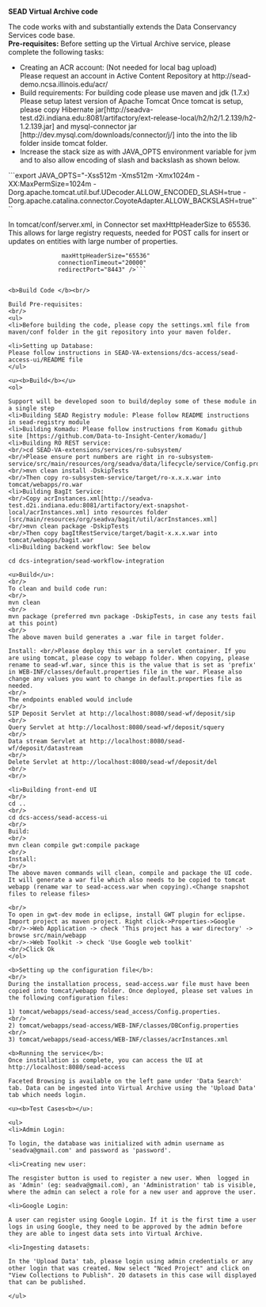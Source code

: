 <b>SEAD Virtual Archive code</b>

The code works with and substantially extends the Data Conservancy Services code base.<br/>
<b>Pre-requisites:</b>
Before setting up the Virtual Archive service, please complete the following tasks:
<ul>
<li>Creating an ACR account: (Not needed for local bag upload)
<br/>
Please request an account in Active Content Repository at http://sead-demo.ncsa.illinois.edu/acr/ 
<li>Build requirements:
For building code  please use maven and jdk (1.7.x)
Please setup latest version of Apache Tomcat
Once tomcat is setup, please copy Hibernate jar[http://seadva-test.d2i.indiana.edu:8081/artifactory/ext-release-local/h2/h2/1.2.139/h2-1.2.139.jar] and mysql-connector jar [http://dev.mysql.com/downloads/connector/j/] into the into the lib folder inside tomcat folder.
<li>Increase the stack size as with JAVA_OPTS environment variable for jvm and to also allow encoding of slash and backslash as shown below.
</ul>
```export JAVA_OPTS="-Xss512m -Xms512m -Xmx1024m -XX:MaxPermSize=1024m
-Dorg.apache.tomcat.util.buf.UDecoder.ALLOW_ENCODED_SLASH=true
-Dorg.apache.catalina.connector.CoyoteAdapter.ALLOW_BACKSLASH=true"```

In tomcat/conf/server.xml, in Connector set maxHttpHeaderSize to 65536. This allows for large registry requests, needed for POST calls for insert or updates on entities with large number of properties. 
 ```<Connector port="8080" protocol="HTTP/1.1"
                maxHttpHeaderSize="65536"
               connectionTimeout="20000"
               redirectPort="8443" />```


<b>Build Code </b><br/>

Build Pre-requisites:
<br/>
<ul>
<li>Before building the code, please copy the settings.xml file from maven/conf folder in the git repository into your maven folder.

<li>Setting up Database:
Please follow instructions in SEAD-VA-extensions/dcs-access/sead-access-ui/README file
</ul>

<u><b>Build</b></u>
<ol>

Support will be developed soon to build/deploy some of these module in a single step
<li>Building SEAD Registry module: Please follow README instructions in sead-registry module
<li>Building Komadu: Please follow instructions from Komadu github site [https://github.com/Data-to-Insight-Center/komadu/]
<li>Building RO REST service:
<br/>cd SEAD-VA-extensions/services/ro-subsystem/
<br/>Please ensure port numbers are right in ro-subsystem-service/src/main/resources/org/seadva/data/lifecycle/service/Config.properties
<br/>mvn clean install -DskipTests
<br/>Then copy ro-subsystem-service/target/ro-x.x.x.war into tomcat/webapps/ro.war
<li>Building BagIt Service:
<br/>Copy acrInstances.xml[http://seadva-test.d2i.indiana.edu:8081/artifactory/ext-snapshot-local/acrInstances.xml] into resources folder [src/main/resources/org/seadva/bagit/util/acrInstances.xml]
<br/>mvn clean package -DskipTests
<br/>Then copy bagItRestService/target/bagit-x.x.x.war into tomcat/webapps/bagit.war
<li>Building backend workflow: See below

cd dcs-integration/sead-workflow-integration

<u>Build</u>:
<br/>
To clean and build code run:
<br/>
mvn clean
<br/>
mvn package (preferred mvn package -DskipTests, in case any tests fail at this point)
<br/>
The above maven build generates a .war file in target folder.

Install: <br/>Please deploy this war in a servlet container. If you are using tomcat, please copy to webapp folder. When copying, please rename to sead-wf.war, since this is the value that is set as 'prefix' in WEB-INF/classes/default.properties file in the war. Please also change any values you want to change in default.properties file as needed. 
<br/>
The endpoints enabled would include
<br/>
SIP Deposit Servlet at http://localhost:8080/sead-wf/deposit/sip
<br/>
Query Servlet at http://localhost:8080/sead-wf/deposit/squery
<br/>
Data stream Servlet at http://localhost:8080/sead-wf/deposit/datastream
<br/>
Delete Servlet at http://localhost:8080/sead-wf/deposit/del
<br/>
<br/>

<li>Building front-end UI
<br/>
cd ..
<br/>
cd dcs-access/sead-access-ui   
<br/>
Build:
<br/>
mvn clean compile gwt:compile package
<br/>
Install:
<br/>
The above maven commands will clean, compile and package the UI code. It will generate a war file which also needs to be copied to tomcat webapp (rename war to sead-access.war when copying).<Change snapshot files to release files>

<br/>
To open in gwt-dev mode in eclipse, install GWT plugin for eclipse. Import project as maven project. Right click->Properties->Google
<br/>->Web Application -> check 'This project has a war directory' -> browse src/main/webapp
<br/>->Web Toolkit -> check 'Use Google web toolkit'
<br/>Click Ok
</ol>

<b>Setting up the configuration file</b>:
<br/>
During the installation process, sead-access.war file must have been copied into tomcat/webapp folder. Once deployed, please set values in the following configuration files:

1) tomcat/webapps/sead-access/sead_access/Config.properties.
<br/>
2) tomcat/webapps/sead-access/WEB-INF/classes/DBConfig.properties​
<br/>
3) tomcat/webapps/sead-access/WEB-INF/classes/acrInstances.xml 

<b>Running the service</b>:
Once installation is complete, you can access the UI at http://localhost:8080/sead-access

Faceted Browsing is available on the left pane under 'Data Search' tab. Data can be ingested into Virtual Archive using the 'Upload Data' tab which needs login.

<u><b>Test Cases<b></u>:

<ul>
<li>Admin Login:

To login, the database was initialized with admin username as 'seadva@gmail.com' and password as 'password'.

<li>Creating new user:

The resgister button is used to register a new user. When  logged in as 'Admin' (eg: seadva@gmail.com), an 'Administration' tab is visible, where the admin can select a role for a new user and approve the user.

<li>Google Login:

A user can register using Google Login. If it is the first time a user logs in using Google, they need to be approved by the admin before they are able to ingest data sets into Virtual Archive. 

<li>Ingesting datasets:

In the 'Upload Data' tab, please login using admin credentials or any other login that was created. Now select "Nced Project" and click on "View Collections to Publish". 20 datasets in this case will displayed that can be published.

</ul>
